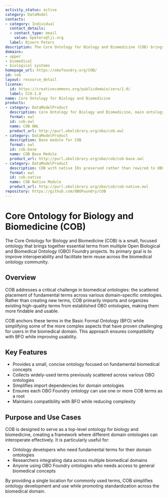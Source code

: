 ```yaml
---
activity_status: active
category: DataModel
contacts:
- category: Individual
  contact_details:
  - contact_type: email
    value: bpeters@lji.org
  label: Bjoern Peters
description: The Core Ontology for Biology and Biomedicine (COB) brings together key terms from a wide range of OBO Foundry projects into a single, small ontology to improve interoperability and term reuse across the OBO community.
domains:
- upper
- biomedical
- biological systems
homepage_url: https://obofoundry.org/COB/
id: cob
layout: resource_detail
license:
  id: https://creativecommons.org/publicdomain/zero/1.0/
  label: CC0-1.0
name: Core Ontology for Biology and Biomedicine
products:
- category: DataModelProduct
  description: Core Ontology for Biology and Biomedicine, main ontology
  format: owl
  id: cob.owl
  name: COB OWL
  product_url: http://purl.obolibrary.org/obo/cob.owl
- category: DataModelProduct
  description: Base module for COB
  format: owl
  id: cob.base
  name: COB Base Module
  product_url: http://purl.obolibrary.org/obo/cob/cob-base.owl
- category: DataModelProduct
  description: COB with native IDs preserved rather than rewired to OBO IDs
  format: owl
  id: cob.native
  name: COB Native Module
  product_url: http://purl.obolibrary.org/obo/cob/cob-native.owl
repository: https://github.com/OBOFoundry/COB
---
```

# Core Ontology for Biology and Biomedicine (COB)

The Core Ontology for Biology and Biomedicine (COB) is a small, focused ontology that brings together essential terms from multiple Open Biological and Biomedical Ontology (OBO) Foundry projects. Its primary goal is to improve interoperability and facilitate term reuse across the biomedical ontology community.

## Overview

COB addresses a critical challenge in biomedical ontologies: the scattered placement of fundamental terms across various domain-specific ontologies. Rather than creating new terms, COB primarily imports and organizes existing high-quality terms from established OBO ontologies, making them more findable and usable.

COB anchors these terms in the Basic Formal Ontology (BFO) while simplifying some of the more complex aspects that have proven challenging for users in the biomedical domain. This approach ensures compatibility with BFO while improving usability.

## Key Features

- Provides a small, concise ontology focused on fundamental biomedical concepts
- Collects widely-used terms previously scattered across various OBO ontologies
- Simplifies import dependencies for domain ontologies
- Ensures each OBO Foundry ontology can use one or more COB terms as a root
- Maintains compatibility with BFO while reducing complexity

## Purpose and Use Cases

COB is designed to serve as a top-level ontology for biology and biomedicine, creating a framework where different domain ontologies can interoperate effectively. It is particularly useful for:

- Ontology developers who need fundamental terms for their domain ontologies
- Researchers integrating data across multiple biomedical domains
- Anyone using OBO Foundry ontologies who needs access to general biomedical concepts

By providing a single location for commonly used terms, COB simplifies ontology development and use while promoting standardization across the biomedical domain.